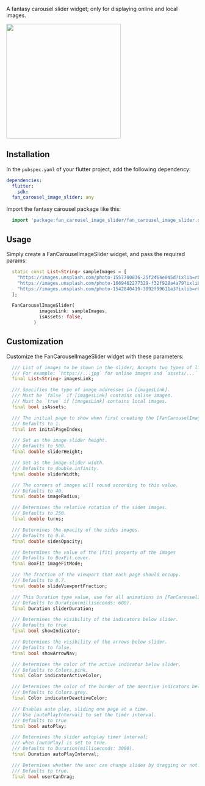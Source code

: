 A fantasy carousel slider widget; only for displaying online and local images. 

<image src="https://user-images.githubusercontent.com/25709266/205978839-cadf9c98-8c09-4fb9-9dc7-e1d0d74bdd9a.gif" width=300>

## Installation

In the `pubspec.yaml` of your flutter project, add the following dependency:

```yaml
dependencies:
  flutter:
    sdk:
  fan_carousel_image_slider: any
```

Import the fantasy carousel package like this: 

```dart
  import 'package:fan_carousel_image_slider/fan_carousel_image_slider.dart';
```

## Usage

Simply create a FanCarouselImageSlider widget, and pass the required params:

```dart
  static const List<String> sampleImages = [
    "https://images.unsplash.com/photo-1557700836-25f2464e845d?ixlib=rb-4.0.3&ixid=MnwxMjA3fDB8MHxwaG90by1wYWdlfHx8fGVufDB8fHx8&auto=format&fit=crop&w=627&q=80",
    "https://images.unsplash.com/photo-1669462277329-f32f928a4a79?ixlib=rb-4.0.3&ixid=MnwxMjA3fDB8MHxwaG90by1wYWdlfHx8fGVufDB8fHx8&auto=format&fit=crop&w=774&q=80",
    "https://images.unsplash.com/photo-1542840410-3092f99611a3?ixlib=rb-4.0.3&ixid=MnwxMjA3fDB8MHxwaG90by1wYWdlfHx8fGVufDB8fHx8&auto=format&fit=crop&w=774&q=80",
  ];

  FanCarouselImageSlider(
            imagesLink: sampleImages,
            isAssets: false,
          )
```

## Customization
Customize the FanCarouselImageSlider widget with these parameters:

```dart
  /// List of images to be shown in the slider; Accepts two types of link.
  /// For example: `https://...jpg` for online images and `assets/...` for local images.
  final List<String> imagesLink;

  /// Specifies the type of image addresses in [imagesLink].
  /// Must be `false` if [imagesLink] contains online images.
  /// Must be `true` if [imagesLink] contains local images.
  final bool isAssets;

  /// The initial page to show when first creating the [FanCarouselImageSlider].
  /// Defaults to 1.
  final int initalPageIndex;

  /// Set as the image slider height.
  /// Defaults to 500.
  final double sliderHeight;

  /// Set as the image slider width.
  /// Defaults to double.infinity.
  final double sliderWidth;

  /// The corners of images will round according to this value.
  /// Defaults to 40.
  final double imageRadius;

  /// Determines the relative rotation of the sides images.
  /// Defaults to 250.
  final double turns;

  /// Determines the opacity of the sides images.
  /// Defaults to 0.8.
  final double sidesOpacity;

  /// Determines the value of the [fit] property of the images
  /// Defaults to BoxFit.cover.
  final BoxFit imageFitMode;

  /// The fraction of the viewport that each page should occupy.
  /// Defaults to 0.7.
  final double slideViewportFraction;

  /// This Duration type value, use for all animations in [FanCarouselImageSlider].
  /// Defaults to Duration(milliseconds: 600).
  final Duration sliderDuration;

  /// Determines the visibility of the indicators below slider.
  /// Defaults to true
  final bool showIndicator;

  /// Determines the visibility of the arrows below slider.
  /// Defaults to false.
  final bool showArrowNav;

  /// Determines the color of the active indicator below slider.
  /// Defaults to Colors.pink.
  final Color indicatorActiveColor;

  /// Determines the color of the border of the deactive indicators below slider.
  /// Defaults to Colors.grey.
  final Color indicatorDeactiveColor;

  /// Enables auto play, sliding one page at a time.
  /// Use [autoPlayInterval] to set the timer interval.
  /// Defaults to true
  final bool autoPlay;

  /// Determines the slider autoplay timer interval;
  /// when [autoPlay] is set to true.
  /// Defaults to Duration(milliseconds: 3000).
  final Duration autoPlayInterval;

  /// Determines whether the user can change slides by dragging or not.
  /// Defaults to true.
  final bool userCanDrag;
```